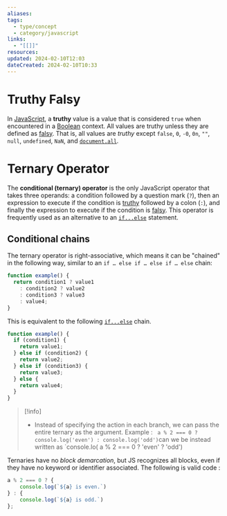 ```yaml
---
aliases: 
tags:
  - type/concept
  - category/javascript
links:
  - "[[]]"
resources: 
updated: 2024-02-10T12:03
dateCreated: 2024-02-10T10:33
---
```

# Truthy Falsy
In [JavaScript](https://developer.mozilla.org/en-US/docs/Glossary/JavaScript), a **truthy** value is a value that is considered `true` when encountered in a [Boolean](https://developer.mozilla.org/en-US/docs/Glossary/Boolean) context. All values are truthy unless they are defined as [falsy](https://developer.mozilla.org/en-US/docs/Glossary/Falsy). That is, all values are _truthy_ except `false`, `0`, `-0`, `0n`, `""`, `null`, `undefined`, `NaN`, and [`document.all`](https://developer.mozilla.org/en-US/docs/Web/API/Document/all).

# Ternary Operator
The **conditional (ternary) operator** is the only JavaScript operator that takes three operands: a condition followed by a question mark (`?`), then an expression to execute if the condition is [truthy](https://developer.mozilla.org/en-US/docs/Glossary/Truthy) followed by a colon (`:`), and finally the expression to execute if the condition is [falsy](https://developer.mozilla.org/en-US/docs/Glossary/Falsy). This operator is frequently used as an alternative to an [`if...else`](https://developer.mozilla.org/en-US/docs/Web/JavaScript/Reference/Statements/if...else) statement.
## Conditional chains
The ternary operator is right-associative, which means it can be "chained" in the following way, similar to an `if … else if … else if … else` chain:
```js
function example() {
  return condition1 ? value1
    : condition2 ? value2
    : condition3 ? value3
    : value4;
}
```
This is equivalent to the following [`if...else`](https://developer.mozilla.org/en-US/docs/Web/JavaScript/Reference/Statements/if...else) chain.
```js
function example() {
  if (condition1) {
    return value1;
  } else if (condition2) {
    return value2;
  } else if (condition3) {
    return value3;
  } else {
    return value4;
  }
}
```
>[!info]
> - Instead of specifying the action in each branch, we can pass the entire ternary as the argument.
>    Example : ` a % 2 === 0 ? console.log('even') : console.log('odd')`can we be instead written as `console.lo( a % 2 === 0 ? 'even' ? 'odd')
>

Ternaries have no *block demarcation*, but JS recognizes all blocks, even if they have no keyword or identifier associated. The following is valid code : 
```js
a % 2 === 0 ? {
    console.log(`${a} is even.`)
} : {
    console.log(`${a} is odd.`)
};
```